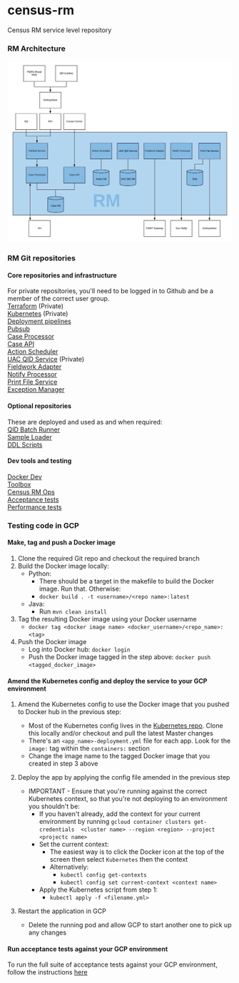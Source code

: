 # census-rm
Census RM service level repository

### RM  Architecture
![RM Architecture](RM.jpeg)


### RM Git repositories
#### Core repositories and infrastructure
For private repositories, you'll need to be logged in to Github and be a member of the correct user group.\
[Terraform](https://github.com/ONSdigital/census-rm-terraform) (Private)\
[Kubernetes](https://github.com/ONSdigital/census-rm-kubernetes) (Private)\
[Deployment pipelines](https://github.com/ONSdigital/census-rm-deploy)\
[Pubsub](https://github.com/ONSdigital/census-rm-pubsub)\
[Case Processor](https://github.com/ONSdigital/census-rm-case-processor)\
[Case API](https://github.com/ONSdigital/census-rm-case-api)\
[Action Scheduler](https://github.com/ONSdigital/census-rm-action-scheduler)\
[UAC QID Service](https://github.com/ONSdigital/census-rm-uac-qid-service) (Private)\
[Fieldwork Adapter](https://github.com/ONSdigital/census-rm-fieldwork-adapter)\
[Notify Processor](https://github.com/ONSdigital/census-rm-notify-processor)\
[Print File Service](https://github.com/ONSdigital/census-rm-print-file-service)\
[Exception Manager](https://github.com/ONSdigital/census-rm-exception-manager)

#### Optional repositories
These are deployed and used as and when required:\
[QID Batch Runner](https://github.com/ONSdigital/census-rm-qid-batch-runner)\
[Sample Loader](https://github.com/ONSdigital/census-rm-sample-loader)\
[DDL Scripts](https://github.com/ONSdigital/census-rm-ddl)

#### Dev tools and testing
[Docker Dev](https://github.com/ONSdigital/census-rm-docker-dev)\
[Toolbox](https://github.com/ONSdigital/census-rm-toolbox)\
[Census RM Ops](https://github.com/ONSdigital/census-rm-ops)\
[Acceptance tests](https://github.com/ONSdigital/census-rm-acceptance-tests)\
[Performance tests](https://github.com/ONSdigital/census-rm-performance-tests)



### Testing code in GCP

#### Make, tag and push a Docker image
1. Clone the required Git repo and checkout the required branch
1. Build the Docker image locally:
   * Python:
      * There should be a target in the makefile to build the Docker image.  Run that.  Otherwise:
      * ```docker build . -t <username>/<repo name>:latest```
   * Java:
      * Run ```mvn clean install```
1. Tag the resulting Docker image using your Docker username
   * ```docker tag <docker image name> <docker_username>/<repo_name>:<tag>```
1. Push the Docker image
   * Log into Docker hub: ```docker login```
   * Push the Docker image tagged in the step above: ```docker push <tagged_docker_image>```

#### Amend the Kubernetes config and deploy the service to your GCP environment
1. Amend the Kubernetes config to use the Docker image that you pushed to Docker hub in the previous step:
   * Most of the Kubernetes config lives in the [Kubernetes repo](https://github.com/ONSdigital/census-rm-kubernetes).
  Clone this locally and/or checkout and pull the latest Master changes
   * There's an ```<app_name>-deployment.yml``` file for each app.  Look for the ```image:``` tag within the 
  ```containers:``` section
   * Change the image name to the tagged Docker image that you created in step 3 above

2. Deploy the app by applying the config file amended in the previous step
   * IMPORTANT - Ensure that you're running against the correct Kubernetes 
   context, so  that you're not deploying to an environment you shouldn't be:
     * If you haven't already, add the context for your current environment by running ```gcloud container clusters get-credentials 
     <cluster name> --region <region> --project <projectc name>```
     * Set the current context:
       * The easiest way is to click the Docker icon at the top of the screen then select ```Kubernetes``` then the context
       * Alternatively: 
         * ```kubectl config get-contexts```
         * ```kubectl config set current-context <context name>```
     * Apply the Kubernetes script from step 1:
       * ```kubectl apply -f <filename.yml>```
3. Restart the application in GCP
   * Delete the running pod and allow GCP to start another one to pick up any changes
   
#### Run acceptance tests against your GCP environment
To run the full suite of acceptance tests against your GCP environment, follow the instructions 
[here](https://github.com/ONSdigital/census-rm-acceptance-tests/blob/master/README.md)